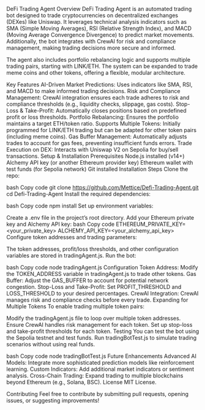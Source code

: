 DeFi Trading Agent
Overview
DeFi Trading Agent is an automated trading bot designed to trade cryptocurrencies on decentralized exchanges (DEXes) like Uniswap. It leverages technical analysis indicators such as SMA (Simple Moving Averages), RSI (Relative Strength Index), and MACD (Moving Average Convergence Divergence) to predict market movements. Additionally, the bot integrates with CrewAI for risk and compliance management, making trading decisions more secure and informed.

The agent also includes portfolio rebalancing logic and supports multiple trading pairs, starting with LINK/ETH. The system can be expanded to trade meme coins and other tokens, offering a flexible, modular architecture.

Key Features
AI-Driven Market Predictions: Uses indicators like SMA, RSI, and MACD to make informed trading decisions.
Risk and Compliance Management: CrewAI integration ensures each trade adheres to risk and compliance thresholds (e.g., liquidity checks, slippage, gas costs).
Stop-Loss & Take-Profit: Automatically closes positions based on predefined profit or loss thresholds.
Portfolio Rebalancing: Ensures the portfolio maintains a target ETH/token ratio.
Supports Multiple Tokens: Initially programmed for LINK/ETH trading but can be adapted for other token pairs (including meme coins).
Gas Buffer Management: Automatically adjusts trades to account for gas fees, preventing insufficient funds errors.
Trade Execution on DEX: Interacts with Uniswap V2 on Sepolia for buy/sell transactions.
Setup & Installation
Prerequisites
Node.js installed (v14+)
Alchemy API key (or another Ethereum provider key)
Ethereum wallet with test funds (for Sepolia network)
Git installed
Installation Steps
Clone the repo:

bash
Copy code
git clone https://github.com/Mettice/Defi-Trading-Agent.git
cd Defi-Trading-Agent
Install the required dependencies:

bash
Copy code
npm install
Set up environment variables:

Create a .env file in the project’s root directory.
Add your Ethereum private key and Alchemy API key:
bash
Copy code
ETHEREUM_PRIVATE_KEY=<your_private_key>
ALCHEMY_API_KEY=<your_alchemy_api_key>
Configure token addresses and trading parameters:

The token addresses, profit/loss thresholds, and other configuration variables are stored in tradingAgent.js.
Run the bot:

bash
Copy code
node tradingAgent.js
Configuration
Token Address: Modify the TOKEN_ADDRESS variable in tradingAgent.js to trade other tokens.
Gas Buffer: Adjust the GAS_BUFFER to account for potential network congestion.
Stop-Loss and Take-Profit: Set PROFIT_THRESHOLD and LOSS_THRESHOLD to your desired percentages.
CrewAI Integration: CrewAI manages risk and compliance checks before every trade.
Expanding for Multiple Tokens
To enable trading multiple token pairs:

Modify the tradingAgent.js file to loop over multiple token addresses.
Ensure CrewAI handles risk management for each token.
Set up stop-loss and take-profit thresholds for each token.
Testing
You can test the bot using the Sepolia testnet and test funds. Run tradingBotTest.js to simulate trading scenarios without using real funds.

bash
Copy code
node tradingBotTest.js
Future Enhancements
Advanced AI Models: Integrate more sophisticated prediction models like reinforcement learning.
Custom Indicators: Add additional market indicators or sentiment analysis.
Cross-Chain Trading: Expand trading to multiple blockchains beyond Ethereum (e.g., Solana, BSC).
License
MIT License.

Contributing
Feel free to contribute by submitting pull requests, opening issues, or suggesting improvements!